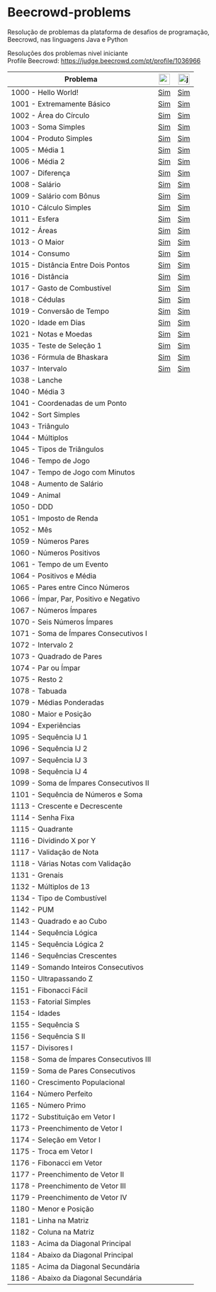 # Beecrowd-problems
Resolução de problemas da plataforma de desafios de programação, Beecrowd, nas linguagens Java e Python

Resoluções dos problemas nivel iniciante
<br>
Profile Beecrowd: https://judge.beecrowd.com/pt/profile/1036966

Problema                             | <img src="https://cdn.jsdelivr.net/gh/devicons/devicon/icons/python/python-original.svg" height="25" alt="python logo" /> | <img src="https://cdn.jsdelivr.net/gh/devicons/devicon/icons/java/java-original.svg" height="25" alt="java logo" /> | 
-------------------------------------|-------------------------|-------------------------|
1000 - Hello World!                  | [Sim](./python/1000.py) | [Sim](./java/Main1000.java)
1001 - Extremamente Básico           | [Sim](./python/1001.py) | [Sim](./java/Main1001.java)
1002 - Área do Círculo               | [Sim](./python/1002.py) | [Sim](./java/Main1002.java)
1003 - Soma Simples                  | [Sim](./python/1003.py) | [Sim](./java/Main1003.java)
1004 - Produto Simples               | [Sim](./python/1004.py) | [Sim](./java/Main1004.java)
1005 - Média 1                       | [Sim](./python/1005.py) | [Sim](./java/Main1005.java)
1006 - Média 2                       | [Sim](./python/1006.py) | [Sim](./java/Main1006.java)
1007 - Diferença                     | [Sim](./python/1007.py) | [Sim](./java/Main1007.java)
1008 - Salário                       | [Sim](./python/1008.py) | [Sim](./java/Main1008.java)
1009 - Salário com Bônus             | [Sim](./python/1009.py) | [Sim](./java/Main1009.java)
1010 - Cálculo Simples               | [Sim](./python/1010.py) | [Sim](./java/Main1010.java)
1011 - Esfera                        | [Sim](./python/1011.py) | [Sim](./java/Main1011.java)
1012 - Áreas                         | [Sim](./python/1012.py) | [Sim](./java/Main1012.java)
1013 - O Maior                       | [Sim](./python/1013.py) | [Sim](./java/Main1013.java)
1014 - Consumo                       | [Sim](./python/1014.py) | [Sim](./java/Main1014.java)
1015 - Distância Entre Dois Pontos   | [Sim](./python/1015.py) | [Sim](./java/Main1015.java)
1016 - Distância                     | [Sim](./python/1016.py) | [Sim](./java/Main1016.java)
1017 - Gasto de Combustível          | [Sim](./python/1017.py) | [Sim](./java/Main1017.java)
1018 - Cédulas                       | [Sim](./python/1018.py) | [Sim](./java/Main1018.java)
1019 - Conversão de Tempo            | [Sim](./python/1019.py) | [Sim](./java/Main1019.java)
1020 - Idade em Dias                 | [Sim](./python/1020.py) | [Sim](./java/Main1020.java)
1021 - Notas e Moedas                | [Sim](./python/1021.py) | [Sim](./java/Main1021.java)
1035 - Teste de Seleção 1            | [Sim](./python/1035.py) | [Sim](./java/Main1035.java)
1036 - Fórmula de Bhaskara           | [Sim](./python/1036.py) | [Sim](./java/Main1036.java)
1037 - Intervalo                     | [Sim](./python/1037.py) | [Sim](./java/Main1037.java)
1038 - Lanche | |
1040 - Média 3 | |
1041 - Coordenadas de um Ponto | |
1042 - Sort Simples | |
1043 - Triângulo | |
1044 - Múltiplos | |
1045 - Tipos de Triângulos | |
1046 - Tempo de Jogo | |
1047 - Tempo de Jogo com Minutos | |
1048 - Aumento de Salário | |
1049 - Animal | |
1050 - DDD | |
1051 - Imposto de Renda | |
1052 - Mês | |
1059 - Números Pares | |
1060 - Números Positivos | |
1061 - Tempo de um Evento | |
1064 - Positivos e Média | |
1065 - Pares entre Cinco Números | |
1066 - Ímpar, Par, Positivo e Negativo | |
1067 - Números Ímpares | |
1070 - Seis Números Ímpares | |
1071 - Soma de Ímpares Consecutivos I | |
1072 - Intervalo 2 | |
1073 - Quadrado de Pares | |
1074 - Par ou Ímpar | |
1075 - Resto 2 | |
1078 - Tabuada | |
1079 - Médias Ponderadas | |
1080 - Maior e Posição | |
1094 - Experiências | |
1095 - Sequência IJ 1 | |
1096 - Sequência IJ 2 | |
1097 - Sequência IJ 3 | |
1098 - Sequência IJ 4 | |
1099 - Soma de Ímpares Consecutivos II | |
1101 - Sequência de Números e Soma | |
1113 - Crescente e Decrescente | |
1114 - Senha Fixa | |
1115 - Quadrante | |
1116 - Dividindo X por Y | |
1117 - Validação de Nota | |
1118 - Várias Notas com Validação | |
1131 - Grenais | |
1132 - Múltiplos de 13 | |
1134 - Tipo de Combustível | |
1142 - PUM | |
1143 - Quadrado e ao Cubo | |
1144 - Sequência Lógica | |
1145 - Sequência Lógica 2 | |
1146 - Sequências Crescentes | |
1149 - Somando Inteiros Consecutivos | |
1150 - Ultrapassando Z | |
1151 - Fibonacci Fácil | |
1153 - Fatorial Simples | |
1154 - Idades | |
1155 - Sequência S | |
1156 - Sequência S II | |
1157 - Divisores I | |
1158 - Soma de Ímpares Consecutivos III | |
1159 - Soma de Pares Consecutivos | |
1160 - Crescimento Populacional | |
1164 - Número Perfeito | |
1165 - Número Primo | |
1172 - Substituição em Vetor I | |
1173 - Preenchimento de Vetor I | |
1174 - Seleção em Vetor I | |
1175 - Troca em Vetor I | |
1176 - Fibonacci em Vetor | |
1177 - Preenchimento de Vetor II | |
1178 - Preenchimento de Vetor III | |
1179 - Preenchimento de Vetor IV | |
1180 - Menor e Posição | |
1181 - Linha na Matriz | |
1182 - Coluna na Matriz | |
1183 - Acima da Diagonal Principal | |
1184 - Abaixo da Diagonal Principal | |
1185 - Acima da Diagonal Secundária | |
1186 - Abaixo da Diagonal Secundária | |
